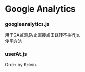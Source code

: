 Google Analytics
===
### googleanalytics.js
用于GA监测,防止直接点击跳转不执行js.<br/>
[使用方法](wiki/googleanalytics.js)<br/>

### userAt.js 
 
Order by Kelvin.